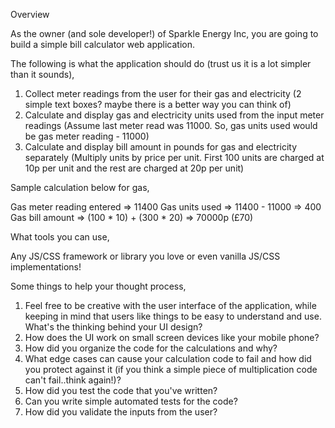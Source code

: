 Overview

As the owner (and sole developer!) of Sparkle Energy Inc, you are going to build a simple bill calculator web application. 

The following is what the application should do (trust us it is a lot simpler than it sounds),

1. Collect meter readings from the user for their gas and electricity (2 simple text boxes? maybe there is a better way you can think of)
2. Calculate and display gas and electricity units used from the input meter readings (Assume last meter read was 11000. So, gas units used would be gas meter reading - 11000)
3. Calculate and display bill amount in pounds for gas and electricity separately (Multiply units by price per unit. First 100 units are charged at 10p per unit and the rest are charged at 20p per unit)

Sample calculation below for gas,

Gas meter reading entered => 11400
Gas units used => 11400 - 11000 => 400
Gas bill amount => (100 * 10) + (300 * 20) => 70000p (£70)

What tools you can use,

Any JS/CSS framework or library you love or even vanilla JS/CSS implementations!

Some things to help your thought process,

1. Feel free to be creative with the user interface of the application, while keeping in mind that users like things to be easy to understand and use. What's the thinking behind your UI design?
2. How does the UI work on small screen devices like your mobile phone?
3. How did you organize the code for the calculations and why?
4. What edge cases can cause your calculation code to fail and how did you protect against it (if you think a simple piece of multiplication code can't fail..think again!)?
5. How did you test the code that you've written? 
6. Can you write simple automated tests for the code?
7. How did you validate the inputs from the user?

